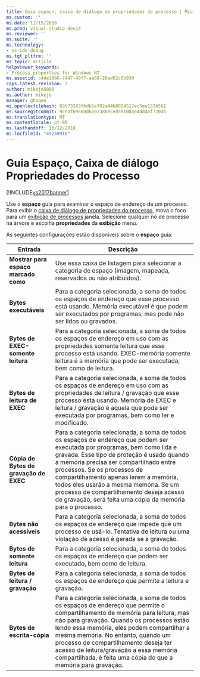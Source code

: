 ```yaml
---
title: Guia espaço, caixa de diálogo de propriedades do processo | Microsoft Docs
ms.custom: ''
ms.date: 11/15/2016
ms.prod: visual-studio-dev14
ms.reviewer: ''
ms.suite: ''
ms.technology:
- vs-ide-debug
ms.tgt_pltfrm: ''
ms.topic: article
helpviewer_keywords:
- Process properties for Windows NT
ms.assetid: c4de1866-7447-48f7-aa88-28ad92c0b930
caps.latest.revision: 7
author: mikejo5000
ms.author: mikejo
manager: ghogen
ms.openlocfilehash: 03b73263f6db5e702a44b8854517ec5ee132b561
ms.sourcegitcommit: 9ceaf69568d61023868ced59108ae4dd46f720ab
ms.translationtype: MT
ms.contentlocale: pt-BR
ms.lasthandoff: 10/12/2018
ms.locfileid: "49259916"
---
```

# <a name="space-tab-process-properties-dialog-box"></a>Guia Espaço, Caixa de diálogo Propriedades do Processo
[!INCLUDE[vs2017banner](../includes/vs2017banner.md)]

Use o **espaço** guia para examinar o espaço de endereço de um processo. Para exibir o [caixa de diálogo de propriedades do processo](../debugger/process-properties-dialog-box.md), mova o foco para um [exibição de processos](../debugger/processes-view.md) janela. Selecione qualquer nó de processo na árvore e escolha **propriedades** da **exibição** menu.  
  
 As seguintes configurações estão disponíveis sobre o **espaço** guia:  
  
|Entrada|Descrição|  
|-----------|-----------------|  
|**Mostrar para espaço marcado como**|Use essa caixa de listagem para selecionar a categoria de espaço (imagem, mapeada, reservados ou não atribuídos).|  
|**Bytes executáveis**|Para a categoria selecionada, a soma de todos os espaços de endereço que esse processo está usando. Memória executável é que podem ser executados por programas, mas pode não ser lidos ou gravados.|  
|**Bytes de EXEC-somente leitura**|Para a categoria selecionada, a soma de todos os espaços de endereço em uso com as propriedades somente leitura que esse processo está usando. EXEC-memória somente leitura é a memória que pode ser executada, bem como de leitura.|  
|**Bytes de leitura de EXEC**|Para a categoria selecionada, a soma de todos os espaços de endereço em uso com as propriedades de leitura / gravação que esse processo está usando. Memória de EXEC e leitura / gravação é aquela que pode ser executada por programas, bem como ler e modificado.|  
|**Cópia de Bytes de gravação de EXEC**|Para a categoria selecionada, a soma de todos os espaços de endereço que podem ser executada por programas, bem como lida e gravada. Esse tipo de proteção é usado quando a memória precisa ser compartilhado entre processos. Se os processos de compartilhamento apenas lerem a memória, todos eles usarão a mesma memória. Se um processo de compartilhamento deseja acesso de gravação, será feita uma cópia da memória para o processo.|  
|**Bytes não acessíveis**|Para a categoria selecionada, a soma de todos os espaços de endereço que impede que um processo de usá-lo. Tentativa de leitura ou uma violação de acesso é gerada se a gravação.|  
|**Bytes de somente leitura**|Para a categoria selecionada, a soma de todos os espaços de endereço que podem ser executado, bem como de leitura.|  
|**Bytes de leitura / gravação**|Para a categoria selecionada, a soma de todos os espaços de endereço que permite a leitura e gravação.|  
|**Bytes de escrita-cópia**|Para a categoria selecionada, a soma de todos os espaços de endereço que permite o compartilhamento de memória para leitura, mas não para gravação. Quando os processos estão lendo essa memória, eles podem compartilhar a mesma memória. No entanto, quando um processo de compartilhamento deseja ter acesso de leitura/gravação a essa memória compartilhada, é feita uma cópia do que a memória para gravação.|



